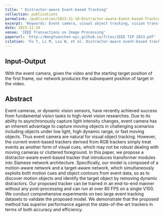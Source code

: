 ```yaml
---
title: " Distractor-aware Event-based Tracking"
collection: publications
permalink: /publication/2023-11-10-Distractor-aware-Event-based-Tracking
excerpt: 'Keywords: Event camera, visual object tracking, vision transformer, deep neural network'
date: 2023-11-10
venue: 'IEEE Transactions on Image Processing'
paperurl: 'http://WangYuanchen-wyc.github.io/files/IEEE TIP 2023.pdf'
citation: 'Fu Y, Li M, Liu W, et al. Distractor-aware event-based tracking[J]. IEEE Transactions on Image Processing, 2023.'
---
```

## Input-Output
With the event camera, given the video and the starting target position of the first frame, our network produces the subsequent position of target in the video.
## Abstract
Event cameras, or dynamic vision sensors, have recently achieved success from fundamental vision tasks to high-level vision researches. Due to its ability to asynchronously capture light intensity changes, event camera has an inherent advantage to capture moving objects in challenging scenarios including objects under low light, high dynamic range, or fast moving objects. Thus event camera are natural for visual object tracking. However, the current event-based trackers derived from RGB trackers simply treat events as another form of visual cues, which may not be robust dealing with moving cameras or cluttered foreground. In this paper, we propose a distractor-aware event-based tracker that introduces transformer modules into Siamese network architecture. Specifically, our model is composed of a motion-aware network and a target-aware network, which simultaneously exploits both motion cues and object contours from event data, so as to discover motion objects and identify the target object by removing dynamic distractors. Our proposed tracker can be trained in an end-to-end manner without any post-processing and can run at over 80 FPS on a single V100. We conduct comprehensive experiments on two large event tracking datasets to validate the proposed model. We demonstrate that the proposed method has superior performance against the state-of-the-art trackers in terms of both accuracy and efficiency.
